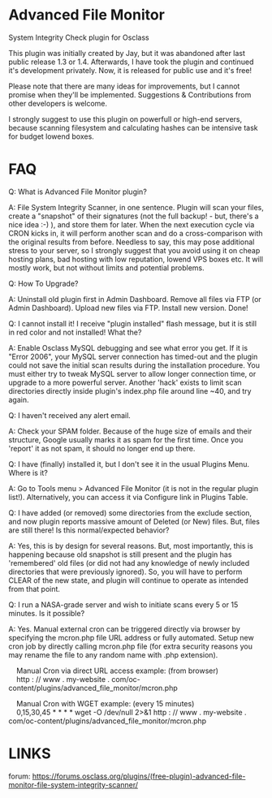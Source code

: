 # Advanced File Monitor
System Integrity Check plugin for Osclass

This plugin was initially created by Jay, but it was abandoned after last public release 1.3 or 1.4.
Afterwards, I have took the plugin and continued it's development privately. Now, it is released for public use and it's free!

Please note that there are many ideas for improvements, but I cannot promise when they'll be implemented.
Suggestions & Contributions from other developers is welcome.

I strongly suggest to use this plugin on powerfull or high-end servers, because scanning filesystem and calculating hashes can be intensive task for budget lowend boxes.

# FAQ

Q: What is Advanced File Monitor plugin?

A: File System Integrity Scanner, in one sentence. Plugin will scan your files, create a "snapshot" of their signatures (not the full backup! - but, there's a nice idea :-) ), and store them for later. When the next execution cycle via CRON kicks in, it will perform another scan and do a cross-comparison with the original results from before. Needless to say, this may pose additional stress to your server, so I strongly suggest that you avoid using it on cheap hosting plans, bad hosting with low reputation, lowend VPS boxes etc. It will mostly work, but not without limits and potential problems.

Q: How To Upgrade?

A: Uninstall old plugin first in Admin Dashboard. Remove all files via FTP (or Admin Dashboard). Upload new files via FTP. Install new version. Done!

Q: I cannot install it! I receive "plugin installed" flash message, but it is still in red color and not installed! What the?

A: Enable Osclass MySQL debugging and see what error you get. If it is "Error 2006", your MySQL server connection has timed-out and the plugin could not save the initial scan results during the installation procedure. You must either try to tweak MySQL server to allow longer connection time, or upgrade to a more powerful server. Another 'hack' exists to limit scan directories directly inside plugin's index.php file around line ~40, and try again.

Q: I haven't received any alert email.

A: Check your SPAM folder. Because of the huge size of emails and their structure, Google usually marks it as spam for the first time. Once you 'report' it as not spam, it should no longer end up there.

Q: I have (finally) installed it, but I don't see it in the usual Plugins Menu. Where is it?

A: Go to Tools menu > Advanced File Monitor (it is not in the regular plugin list!). Alternatively, you can access it via Configure link in Plugins Table.

Q: I have added (or removed) some directories from the exclude section, and now plugin reports massive amount of Deleted (or New) files. But, files are still there! Is this normal/expected behavior?

A: Yes, this is by design for several reasons. But, most importantly, this is happening because old snapshot is still present and the plugin has 'remembered' old files (or did not had any knowledge of newly included directories that were previously ignored). So, you will have to perform CLEAR of the new state, and plugin will continue to operate as intended from that point.

Q: I run a NASA-grade server and wish to initiate scans every 5 or 15 minutes. Is it possible?

A: Yes. Manual external cron can be triggered directly via browser by specifying the mcron.php file URL address or fully automated. Setup new cron job by directly calling mcron.php file (for extra security reasons you may rename the file to any random name with .php extension).

    Manual Cron via direct URL access example: (from browser)  
    http : // www . my-website . com/oc-content/plugins/advanced_file_monitor/mcron.php  

    Manual Cron with WGET example: (every 15 minutes)  
    0,15,30,45 * * * * wget -O /dev/null 2>&1 http : // www . my-website . com/oc-content/plugins/advanced_file_monitor/mcron.php  

# LINKS

forum:
https://forums.osclass.org/plugins/(free-plugin)-advanced-file-monitor-file-system-integrity-scanner/

